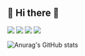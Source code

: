 ## 👋 Hi there 👋

<img src="https://img.shields.io/badge/42Seoul-000000?style=flat-square&logo=42&logoColor=white"/></a> <img src="https://img.shields.io/badge/changhee1016@naver.com-EA4335?style=flat-square&logo=Gmail&logoColor=white"/></a> <a href="https://ccho.tistory.com/" target="_blank"><img src="https://img.shields.io/badge/BLOG-000000?style=flat-square&logo=Tistory&logoColor=white"/></a> <a href="https://blog.naver.com/changhee1016/" target="_blank"><img src="https://img.shields.io/badge/BLOG-03C75A?style=flat-square&logo=Naver&logoColor=white"/></a>  

![Anurag's GitHub stats](https://github-readme-stats.vercel.app/api?username=changhee16&show_icons=true&theme=radical)
<!--
**changhee16/changhee16** is a ✨ _special_ ✨ repository because its `README.md` (this file) appears on your GitHub profile.

Here are some ideas to get you started:

- 🔭 I’m currently working on ...
- 🌱 I’m currently learning ...
- 👯 I’m looking to collaborate on ...
- 🤔 I’m looking for help with ...
- 💬 Ask me about ...
- 📫 How to reach me: ...
- 😄 Pronouns: ...
- ⚡ Fun fact: ...
-->
